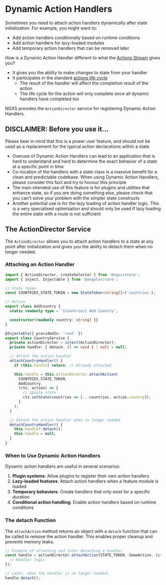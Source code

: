# Dynamic Action Handlers

Sometimes you need to attach action handlers dynamically after state initialization. For example, you might want to:

- Add action handlers conditionally based on runtime conditions
- Add action handlers for lazy-loaded modules
- Add temporary action handlers that can be removed later

How is a Dynamic Action Handler different to what the [Actions Stream](./actions-stream.md) gives you?

- It gives you the ability to make changes to state from your handler
- It participates in the standard [actions life cycle](./actions-life-cycle.md)
  - The result of the handler will affect the completion result of the action
  - The life cycle for the action will only complete once all dynamic handlers have completed too

NGXS provides the `ActionDirector` service for registering Dynamic Action Handlers.

## DISCLAIMER: Before you use it...

Please bear in mind that this is a power user feature, and should not be used as a replacement for the typical action declarations within a state.

- Overuse of Dynamic Action Handlers can lead to an application that is hard to understand and hard to determine the exact behavior of a state at a specific point in time
- Co-location of the handlers with a state class is a massive benefit for a clean and predictable codebase. When using Dynamic Action Handlers, please consider this fact and try to honour this principle
- The main intended use of this feature is for plugins and utilities that enhance state, so if you are doing something else, please check that you can't solve your problem with the simpler state constructs
- Another potential use is for the lazy loading of action handler logic. This is a very specialised optimisation and should only be used if lazy loading the entire state with a route is not sufficient

## The ActionDirector Service

The `ActionDirector` allows you to attach action handlers to a state at any point after initialization and gives you the ability to detach them when no longer needed.

### Attaching an Action Handler

```ts
import { ActionDirector, createSelector } from '@ngxs/store';
import { inject, Injectable } from '@angular/core';

// State token
const COUNTRIES_STATE_TOKEN = new StateToken<string[]>('countries');

// Action
export class AddCountry {
  static readonly type = '[Countries] Add Country';

  constructor(readonly country: string) {}
}

@Injectable({ providedIn: 'root' })
export class CountryService {
  private actionDirector = inject(ActionDirector);
  private handle: { detach: () => void } | null = null;

  // Attach the action handler
  attachCountryHandler() {
    if (this.handle) return; // Already attached

    this.handle = this.actionDirector.attachAction(
      COUNTRIES_STATE_TOKEN,
      AddCountry,
      (ctx, action) => {
        // Update state
        ctx.setState(countries => [...countries, action.country]);
      }
    );
  }

  // Detach the action handler when no longer needed
  detachCountryHandler() {
    this.handle?.detach();
    this.handle = null;
  }
}
```

### When to Use Dynamic Action Handlers

Dynamic action handlers are useful in several scenarios:

1. **Plugin systems**: Allow plugins to register their own action handlers
2. **Lazy-loaded features**: Attach action handlers when a feature module is loaded
3. **Temporary behaviors**: Create handlers that only exist for a specific duration
4. **Conditional action handling**: Enable action handlers based on runtime conditions

### The detach Function

The `attachAction` method returns an object with a `detach` function that can be called to remove the action handler. This enables proper cleanup and prevents memory leaks.

```ts
// Example of attaching and later detaching a handler
const handle = actionDirector.attachAction(STATE_TOKEN, SomeAction, (ctx, action) => {
  // Handler logic
});

// Later, when the handler is no longer needed:
handle.detach();
```
